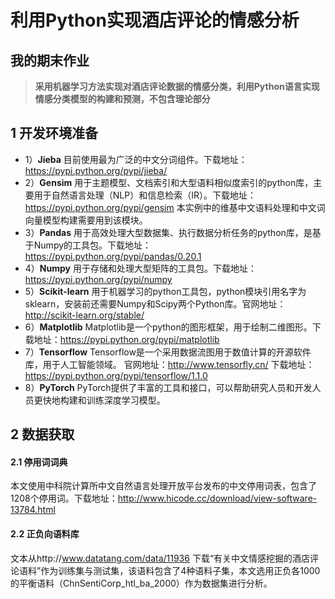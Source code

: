 # 利用Python实现酒店评论的情感分析
##  我的期末作业
> **采用机器学习方法实现对酒店评论数据的情感分类，利用Python语言实现情感分类模型的构建和预测，不包含理论部分**
## 1 开发环境准备
+ 1）**Jieba**
目前使用最为广泛的中文分词组件。下载地址：https://pypi.python.org/pypi/jieba/
+ 2）**Gensim**
用于主题模型、文档索引和大型语料相似度索引的python库，主要用于自然语言处理（NLP）和信息检索（IR）。下载地址：https://pypi.python.org/pypi/gensim
本实例中的维基中文语料处理和中文词向量模型构建需要用到该模块。
+ 3）**Pandas**
用于高效处理大型数据集、执行数据分析任务的python库，是基于Numpy的工具包。下载地址：https://pypi.python.org/pypi/pandas/0.20.1
+ 4）**Numpy**
用于存储和处理大型矩阵的工具包。下载地址：https://pypi.python.org/pypi/numpy
+ 5）**Scikit-learn**
用于机器学习的python工具包，python模块引用名字为sklearn，安装前还需要Numpy和Scipy两个Python库。官网地址：http://scikit-learn.org/stable/
+ 6）**Matplotlib**
Matplotlib是一个python的图形框架，用于绘制二维图形。下载地址：https://pypi.python.org/pypi/matplotlib
+ 7）**Tensorflow**
Tensorflow是一个采用数据流图用于数值计算的开源软件库，用于人工智能领域。
官网地址：http://www.tensorfly.cn/
下载地址：https://pypi.python.org/pypi/tensorflow/1.1.0
+ 8）**PyTorch**
PyTorch提供了丰富的工具和接口，可以帮助研究人员和开发人员更快地构建和训练深度学习模型。

## 2 数据获取
#### 2.1 停用词词典
本文使用中科院计算所中文自然语言处理开放平台发布的中文停用词表，包含了1208个停用词。下载地址：http://www.hicode.cc/download/view-software-13784.html
#### 2.2 正负向语料库
文本从http://www.datatang.com/data/11936 下载“有关中文情感挖掘的酒店评论语料”作为训练集与测试集，该语料包含了4种语料子集，本文选用正负各1000的平衡语料（ChnSentiCorp_htl_ba_2000）作为数据集进行分析。







